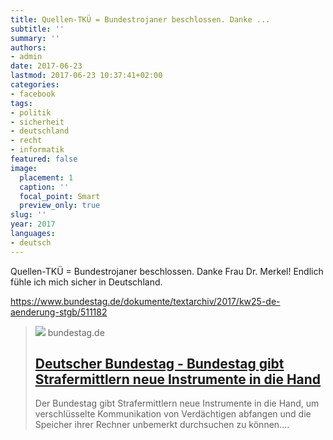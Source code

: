 ```yaml
---
title: Quellen-TKÜ = Bundestrojaner beschlossen. Danke ...
subtitle: ''
summary: ''
authors:
- admin
date: 2017-06-23
lastmod: 2017-06-23 10:37:41+02:00
categories:
- facebook
tags:
- politik
- sicherheit
- deutschland
- recht
- informatik
featured: false
image:
  placement: 1
  caption: ''
  focal_point: Smart
  preview_only: true
slug: ''
year: 2017
languages:
- deutsch
---
```


Quellen-TKÜ = Bundestrojaner beschlossen. Danke Frau Dr. Merkel! Endlich fühle ich mich sicher in Deutschland.

https://www.bundestag.de/dokumente/textarchiv/2017/kw25-de-aenderung-stgb/511182
> [![](https://www.bundestag.de/resource/image/511184/3x2/475/316/5617b8069528a909121842c8dc35ed82/1752D9FD518F89DCBB8388855C0B1195/kw25_de_aenderung_stgb_bild.jpg)](https://www.bundestag.de/dokumente/textarchiv/2017/kw25-de-aenderung-stgb/511182)
> bundestag.de
> ## [Deutscher Bundestag - Bundestag gibt Strafermittlern neue Instrumente in die Hand](https://www.bundestag.de/dokumente/textarchiv/2017/kw25-de-aenderung-stgb/511182)
>
>Der Bundestag gibt Strafermittlern neue Instrumente in die Hand, um verschlüsselte Kommunikation von Verdächtigen abfangen und die Speicher ihrer Rechner unbemerkt durchsuchen zu können....